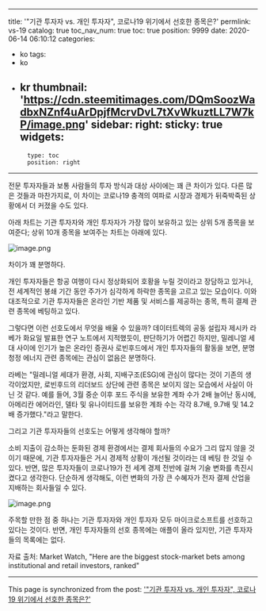 
---
title: '"기관 투자자 vs. 개인 투자자", 코로나19 위기에서 선호한 종목은?'
permlink: vs-19
catalog: true
toc_nav_num: true
toc: true
position: 9999
date: 2020-06-14 06:10:12
categories:
- ko
tags:
- ko
- kr
thumbnail: 'https://cdn.steemitimages.com/DQmSoozWadbxNZnf4uArDpjfMcrvDvL7tXvWkuztLL7W7kP/image.png'
sidebar:
    right:
        sticky: true
widgets:
    -
        type: toc
        position: right
---


전문 투자자들과 보통 사람들의 투자 방식과 대상 사이에는 꽤 큰 차이가 있다. 다른 많은 것들과 마찬가지로, 이 차이는 코로나19 충격의 여파로 시장과 경제가 뒤죽박죽된 상황에서 더 커졌을 수도 있다.​

아래 차트는 기관 투자자와 개인 투자자가 가장 많이 보유하고 있는 상위 5개 종목을 보여준다; 상위 10개 종목을 보여주는 차트는 아래에 있다.


![image.png](https://cdn.steemitimages.com/DQmSoozWadbxNZnf4uArDpjfMcrvDvL7tXvWkuztLL7W7kP/image.png)

차이가 꽤 분명하다.​

개인 투자자들은 항공 여행이 다시 정상화되어 호황을 누릴 것이라고 장담하고 있거나, 전 세계적인 봉쇄 기간 동안 주가가 심각하게 하락한 종목을 고르고 있는 모습이다. 이와 대조적으로 기관 투자자들은 온라인 기반 제품 및 서비스를 제공하는 종목, 특히 결제 관련 종목에 베팅하고 있다.​

그렇다면 이런 선호도에서 무엇을 배울 수 있을까? 데이터트렉의 공동 설립자 제시카 라베가 화요일 발표한 연구 노트에서 지적했듯이, 판단하기가 어렵긴 하지만, 밀레니얼 세대 사이에 인기가 높은 온라인 증권사 로빈후드에서 개인 투자자들의 활동을 보면, 분명 청정 에너지 관련 종목에는 관심이 없음은 분명하다.​

라베는 "밀레니얼 세대가 환경, 사회, 지배구조(ESG)에 관심이 많다는 것이 기존의 생각이었지만, 로빈후드의 리더보드 상단에 관련 종목은 보이지 않는 모습에서 사실이 아닌 것 같다. 예를 들어, 3월 중순 이후 포드 주식을 보유한 계좌 수가 2배 늘어난 동시에, 아메리칸 에어라인, 델타 및 유나이티드를 보유한 계좌 수는 각각 8.7배, 9.7배 및 14.2배 증가했다."라고 말한다.​

그리고 기관 투자자들의 선호도는 어떻게 생각해야 할까?

소비 지출이 감소하는 둔화된 경제 환경에서는 결제 회사들의 수요가 그리 많지 않을 것이기 때문에, 기관 투자자들은 거시 경제적 상황이 개선될 것이라는 데 베팅 한 것일 수 있다. 반면, 많은 투자자들이 코로나19가 전 세계 경제 전반에 걸쳐 기술 변화를 촉진시켰다고 생각한다. 단순하게 생각해도, 이런 변화의 가장 큰 수혜자가 전자 결제 산업을 지배하는 회사들일 수 있다. 


![image.png](https://cdn.steemitimages.com/DQmbzZxwk8MzNZHz37LhVTY8gnkKmZ8fLdAbKgPq2SSRMHk/image.png)

주목할 만한 점 중 하나는 기관 투자자와 개인 투자자 모두 마이크로소프트를 선호하고 있다는 것이다. 반면, 개인 투자자들의 선호 종목에는 애플이 올라 있지만, 기관 투자자들의 목록에는 없다.​

자료 출처: Market Watch, "Here are the biggest stock-market bets among institutional and retail investors, ranked"

- - -

This page is synchronized from the post: ['"기관 투자자 vs. 개인 투자자", 코로나19 위기에서 선호한 종목은?'](https://steemit.com/@pius.pius/vs-19)
